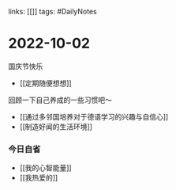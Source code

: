 links: [[]]
tags: #DailyNotes 

# 2022-10-02

国庆节快乐

- [[定期随便想想]]

回顾一下自己养成的一些习惯吧～
- [[通过多邻国培养对于德语学习的兴趣与自信心]]
- [[制造好闻的生活环境]]

### 今日自省

- [[我的心智能量]]
- [[我热爱的]]
